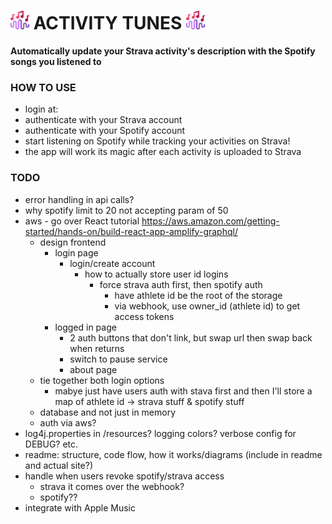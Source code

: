 # <img src="src/assets/activity_tunes_icon.png" width="30" /> ACTIVITY TUNES <img src="src/assets/activity_tunes_icon.png" width="30" />

**Automatically update your Strava activity's description with the Spotify songs you listened to**

### HOW TO USE
- login at: <site url here>
- authenticate with your Strava account 
- authenticate with your Spotify account
- start listening on Spotify while tracking your activities on Strava!
- the app will work its magic after each activity is uploaded to Strava

### TODO
- error handling in api calls?
- why spotify limit to 20 not accepting param of 50
- aws  - go over React tutorial https://aws.amazon.com/getting-started/hands-on/build-react-app-amplify-graphql/
    - design frontend
      - login page
        - login/create account
          - how to actually store user id logins
            - force strava auth first, then spotify auth
              - have athlete id be the root of the storage
              - via webhook, use owner_id (athlete id) to get access tokens
      - logged in page
        - 2 auth buttons that don't link, but swap url then swap back when returns
        - switch to pause service
        - about page
  - tie together both login options
    - mabye just have users auth with stava first and then I'll store a map of athlete id -> strava stuff & spotify stuff
  - database and not just in memory
  - auth via aws?
- log4j.properties in /resources? logging colors? verbose config for DEBUG? etc.
- readme: structure, code flow, how it works/diagrams (include in readme and actual site?)
- handle when users revoke spotify/strava access
  - strava it comes over the webhook?
  - spotify??
- integrate with Apple Music